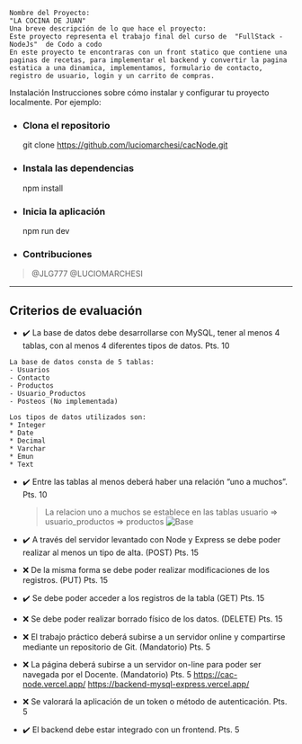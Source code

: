 ```
Nombre del Proyecto:
"LA COCINA DE JUAN"
Una breve descripción de lo que hace el proyecto:
Este proyecto representa el trabajo final del curso de  "FullStack - NodeJs"  de Codo a codo
En este proyecto te encontraras con un front statico que contiene una paginas de recetas, para implementar el backend y convertir la pagina estatica a una dinamica, implementamos, formulario de contacto, registro de usuario, login y un carrito de compras.
```

Instalación
Instrucciones sobre cómo instalar y configurar tu proyecto localmente. Por ejemplo:

- ### Clona el repositorio

  git clone https://github.com/luciomarchesi/cacNode.git

- ### Instala las dependencias

  npm install

- ### Inicia la aplicación

  npm run dev

- ### Contribuciones

> @JLG777
> @LUCIOMARCHESI

---

## Criterios de evaluación

- ✔️ La base de datos debe desarrollarse con MySQL, tener al menos 4 tablas, con al menos 4 diferentes tipos de datos. Pts. 10

```
La base de datos consta de 5 tablas:
- Usuarios
- Contacto
- Productos
- Usuario_Productos
- Posteos (No implementada)

Los tipos de datos utilizados son:
* Integer
* Date
* Decimal
* Varchar
* Emun
* Text
```

- ✔️ Entre las tablas al menos deberá haber una relación “uno a muchos”. Pts. 10
  > La relacion uno a muchos se establece en las tablas usuario => usuario_productos => productos
  > ![Base](/assets/images/DB_Model.png)
- ✔️ A través del servidor levantado con Node y Express se debe poder realizar al menos un tipo de alta. (POST) Pts. 15
- ❌ De la misma forma se debe poder realizar modificaciones de los registros. (PUT) Pts. 15
- ✔️ Se debe poder acceder a los registros de la tabla (GET) Pts. 15
- ❌ Se debe poder realizar borrado físico de los datos. (DELETE) Pts. 15
- ❌ El trabajo práctico deberá subirse a un servidor online y compartirse mediante un repositorio de Git. (Mandatorio) Pts. 5
- ❌ La página deberá subirse a un servidor on-line para poder ser navegada por el Docente. (Mandatorio) Pts. 5
  https://cac-node.vercel.app/
  https://backend-mysql-express.vercel.app/

- ❌ Se valorará la aplicación de un token o método de autenticación. Pts. 5
- ✔️ El backend debe estar integrado con un frontend. Pts. 5

